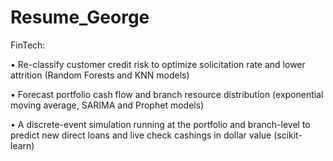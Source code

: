# Resume_George

FinTech:

• Re-classify customer credit risk to optimize solicitation rate and lower attrition (Random Forests and KNN models)

• Forecast portfolio cash flow and branch resource distribution (exponential moving average, SARIMA and Prophet models)

• A discrete-event simulation running at the portfolio and branch-level to predict new direct loans and live check cashings in dollar value (scikit-learn)
